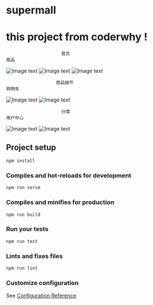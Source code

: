 # supermall
# this project from coderwhy !
                         首页                                               商品
![Image text](https://raw.githubusercontent.com/tzyzst/supermall/main/src/display/home.png) 
![Image text](https://raw.githubusercontent.com/tzyzst/supermall/main/src/display/goods.png)
![Image text](https://github.com/tzyzst/supermall/tree/main/src/display/home.png)

                       商品细节                                            购物车
![Image text](https://raw.githubusercontent.com/tzyzst/supermall/main/src/display/details.png)
![Image text](https://raw.githubusercontent.com/tzyzst/supermall/main/src/display/cart.png)

                         分类                                             用户中心
![Image text](https://raw.githubusercontent.com/tzyzst/supermall/main/src/display/category.png)
![Image text](https://raw.githubusercontent.com/tzyzst/supermall/main/src/display/profile.png)


## Project setup
```
npm install
```

### Compiles and hot-reloads for development
```
npm run serve
```

### Compiles and minifies for production
```
npm run build
```

### Run your tests
```
npm run test
```

### Lints and fixes files
```
npm run lint
```

### Customize configuration
See [Configuration Reference](https://cli.vuejs.org/config/).
